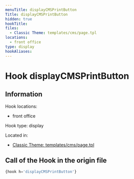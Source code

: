 ```yaml
---
menuTitle: displayCMSPrintButton
Title: displayCMSPrintButton
hidden: true
hookTitle: 
files:
  - Classic Theme: templates/cms/page.tpl
locations:
  - front office
type: display
hookAliases:
---
```


# Hook displayCMSPrintButton

## Information

Hook locations: 
  - front office

Hook type: display

Located in: 
  - [Classic Theme: templates/cms/page.tpl](https://github.com/PrestaShop/classic-theme/blob/develop/templates/cms/page.tpl)

## Call of the Hook in the origin file

```php
{hook h='displayCMSPrintButton'}
```